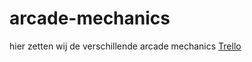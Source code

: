 # arcade-mechanics
hier zetten wij de verschillende arcade mechanics
[Trello](https://trello.com/b/xzztdBU0/kishanenrut)
